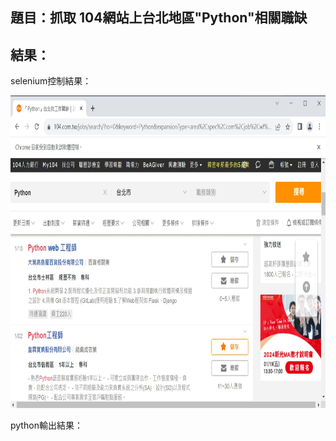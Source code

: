 題目：抓取 104網站上台北地區"Python"相關職缺
---------------------------------------------------------------------------------------------------------

結果：
---------------------------------------------------------------------------------------------
selenium控制結果：

<img src="https://github.com/tank11110/young/blob/master/%E7%B6%B2%E8%B7%AF%E7%88%AC%E8%9F%B2/%E5%9C%96%E7%89%87/104_5.jpg" height='500' weight='700'>

python輸出結果：

